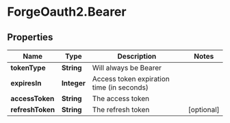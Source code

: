 # ForgeOauth2.Bearer

## Properties
Name | Type | Description | Notes
------------ | ------------- | ------------- | -------------
**tokenType** | **String** | Will always be Bearer | 
**expiresIn** | **Integer** | Access token expiration time (in seconds) | 
**accessToken** | **String** | The access token | 
**refreshToken** | **String** | The refresh token | [optional] 


